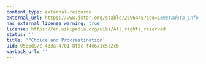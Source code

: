 ```yaml
---
content_type: external-resource
external_url: https://www.jstor.org/stable/2696445?seq=1#metadata_info_tab_contents
has_external_license_warning: true
license: https://en.wikipedia.org/wiki/All_rights_reserved
status: ''
title: '"Choice and Procrastination'
uid: 9586d97c-433a-4701-8fdc-f4e671c5c2c6
wayback_url: ''
---
```

